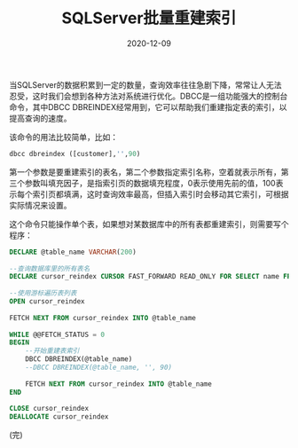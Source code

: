 ﻿---
layout: post
title: SQLServer批量重建索引
date: '2020-12-09'
categories: 服务器
---

当SQLServer的数据积累到一定的数量，查询效率往往急剧下降，常常让人无法忍受，这时我们会想到各种方法对系统进行优化。DBCC是一组功能强大的控制台命令，其中DBCC DBREINDEX经常用到，它可以帮助我们重建指定表的索引，以提高查询的速度。

该命令的用法比较简单，比如：

``` sql
dbcc dbreindex ([customer],'',90)
```

第一个参数是要重建索引的表名，第二个参数指定索引名称，空着就表示所有，第三个参数叫填充因子，是指索引页的数据填充程度，0表示使用先前的值，100表示每个索引页都填满，这时查询效率最高，但插入索引时会移动其它索引，可根据实际情况来设置。

这个命令只能操作单个表，如果想对某数据库中的所有表都重建索引，则需要写个程序：

``` sql
DECLARE @table_name VARCHAR(200)
 
--查询数据库里的所有表名
DECLARE cursor_reindex CURSOR FAST_FORWARD READ_ONLY FOR SELECT name FROM sys.tables
 
--使用游标遍历表列表
OPEN cursor_reindex
 
FETCH NEXT FROM cursor_reindex INTO @table_name
 
WHILE @@FETCH_STATUS = 0
BEGIN
    --开始重建表索引
    DBCC DBREINDEX(@table_name)
    --DBCC DBREINDEX(@table_name, '', 90)
 
    FETCH NEXT FROM cursor_reindex INTO @table_name
END
 
CLOSE cursor_reindex
DEALLOCATE cursor_reindex
```

(完)
